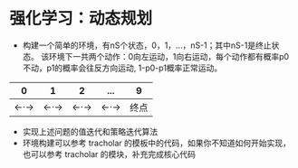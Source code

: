 # 强化学习：动态规划

- 构建一个简单的环境，有nS个状态，0，1，...，nS-1；其中nS-1是终止状态。 该环境下一共两个动作：0向左运动，1向右运动，每个动作都有概率p0不动，p1的概率会往反方向运动, 1-p0-p1概率正常运动。

|0 | 1 | 2 | ... | 9 |
|--|--|----|-----|---|
|←·→|←·→|←·→|←·→|终点|


- 实现上述问题的值迭代和策略迭代算法
- 环境构建可以参考 tracholar 的模板中的代码，如果你不知道如何开始实现，也可以参考 tracholar 的模块，补充完成核心代码